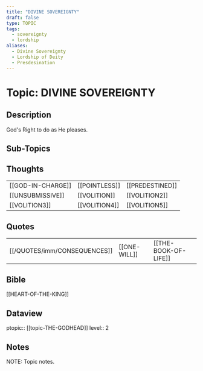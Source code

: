 ```yaml
---
title: "DIVINE SOVEREIGNTY"
draft: false
type: TOPIC
tags:
  - sovereignty
  - lordship
aliases:
  - Divine Sovereignty
  - Lordship of Deity
  - Presdesination
---
```

# Topic: DIVINE SOVEREIGNTY
## Description
God's Right to do as He pleases.

## Sub-Topics


## Thoughts
|     |     |     |
| --- | --- | --- |
| [[GOD-IN-CHARGE]] | [[POINTLESS]] | [[PREDESTINED]] |
| [[UNSUBMISSIVE]] | [[VOLITION]] | [[VOLITION2]] |
| [[VOLITION3]] | [[VOLITION4]] | [[VOLITION5]]

## Quotes
|     |     |     |
| --- | --- | --- |
| [[/QUOTES/imm/CONSEQUENCES]]| [[ONE-WILL]] | [[THE-BOOK-OF-LIFE]] |

## Bible
[[HEART-OF-THE-KING]]

## Dataview
ptopic:: [[topic-THE-GODHEAD]]
level:: 2

## Notes
NOTE: Topic notes.